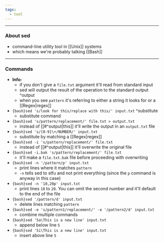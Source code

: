 ```yaml
---
tags:
  - tool
---
```

---

### About sed

- command-line utility tool in [[Unix]] systems
- which means we're probably talking [[Bash]]

---

### Commands

- **Info:**
	- if you don't give a `file.txt` argument it'll read from standard input
	- sed will output the result of the operation to the standard output ^output
	- when you see `pattern` it's referring to either a string it looks for or a [[Regex|regex]]
- `{bash}sed 's/look for this/replace with this/' input.txt` ^substitute
	- substitute command
- `{bash}sed 's/pattern/replacement/' file.txt > output.txt`
	- instead of [[#^output|this]] it'll write the output in an `output.txt` file
- `{bash}sed 's/[0-9]\+/NUMBER/' input.txt`
	- substitute by matching a [[Regex|regex]]
- `{bash}sed -i 's/pattern/replacement/' file.txt`
	- instead of [[#^output|this]] it'll overwrite the original file
- `{bash}sed -i.bak 's/pattern/replacement/' file.txt`
	- it'll make a `file.txt.bak` file before proceeding with overwriting
- `{bash}sed -n '/pattern/p' input.txt`
	- print lines where it matches `pattern`
	- `-n` tells sed to stfu and not print everything (since the `p` command is anyway in this case)
- `{bash}sed -n '10,20p' input.txt`
	- print lines `10` to `20`. You can omit the second number and it'll default to the end of the file
- `{bash}sed '/pattern/d' input.txt`
	- delete lines matching `pattern`
- `{bash}sed -e 's/pattern1/replacement/' -e '/pattern2/d' input.txt`
	- combine multiple commands
- `{bash}sed '5a\This is a new line' input.txt`
	- append below line `5`
- `{bash}sed '5i\This is a new line' input.txt`
	- insert above line `5`
